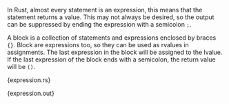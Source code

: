 In Rust, almost every statement is an expression, this means that the statement
returns a value. This may not always be desired, so the output can be
suppressed by ending the expression with a semicolon `;`.

A block is a collection of statements and expressions enclosed by braces `{}`.
Block are expressions too, so they can be used as rvalues in assignments. The
last expression in the block will be assigned to the lvalue. If the last
expression of the block ends with a semicolon, the return value will be `()`.

{expression.rs}

{expression.out}
